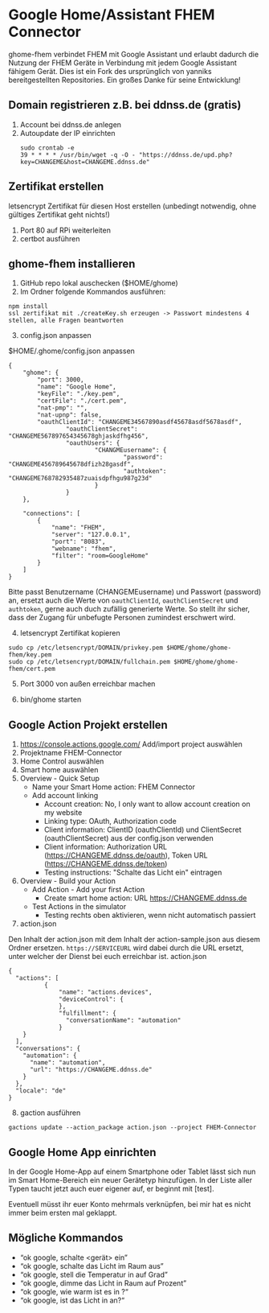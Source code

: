 # Google Home/Assistant FHEM Connector

ghome-fhem verbindet FHEM mit Google Assistant und erlaubt dadurch die Nutzung der FHEM Geräte in Verbindung mit jedem Google Assistant fähigem Gerät. Dies ist ein Fork des ursprünglich von yanniks bereitgestellten Repositories. Ein großes Danke für seine Entwicklung!

## Domain registrieren z.B. bei ddnss.de (gratis)
1. Account bei ddnss.de anlegen
2. Autoupdate der IP einrichten
	```
	sudo crontab -e
	39 * * * * /usr/bin/wget -q -O - "https://ddnss.de/upd.php?key=CHANGEME&host=CHANGEME.ddnss.de"
	```

## Zertifikat erstellen
letsencrypt Zertifikat für diesen Host erstellen (unbedingt notwendig, ohne gültiges Zertifikat geht nichts!)
1. Port 80 auf RPi weiterleiten
2. certbot ausführen

## ghome-fhem installieren
1. GitHub repo lokal auschecken ($HOME/ghome)
2. Im Ordner folgende Kommandos ausführen:
```
npm install
ssl zertifikat mit ./createKey.sh erzeugen -> Passwort mindestens 4 stellen, alle Fragen beantworten
```
3. config.json anpassen

$HOME/.ghome/config.json anpassen
```
{
    "ghome": {
        "port": 3000,
        "name": "Google Home",
        "keyFile": "./key.pem",
        "certFile": "./cert.pem",
        "nat-pmp": "",
        "nat-upnp": false,
        "oauthClientId": "CHANGEME34567890asdf45678asdf5678asdf",
                "oauthClientSecret": "CHANGEME567897654345678ghjaskdfhg456",
                "oauthUsers": {
                        "CHANGMEusername": {
                                "password": "CHANGEME456789645678dfizh28gasdf",
                                "authtoken": "CHANGEME768782935487zuaisdpfhgu987g23d"
                        }
                }
    },
    
    "connections": [
        {
            "name": "FHEM",
            "server": "127.0.0.1",
            "port": "8083",
            "webname": "fhem",
            "filter": "room=GoogleHome"
        }
    ]
}
```
	
Bitte passt Benutzername (CHANGEMEusername) und Passwort (password) an, ersetzt auch die Werte von `oauthClientId`, `oauthClientSecret` und `authtoken`, gerne auch duch zufällig generierte Werte. So stellt ihr sicher, dass der Zugang für unbefugte Personen zumindest erschwert wird.

4. letsencrypt Zertifikat kopieren
```
sudo cp /etc/letsencrypt/DOMAIN/privkey.pem $HOME/ghome/ghome-fhem/key.pem
sudo cp /etc/letsencrypt/DOMAIN/fullchain.pem $HOME/ghome/ghome-fhem/cert.pem
```

5. Port 3000 von außen erreichbar machen

6. bin/ghome starten

## Google Action Projekt erstellen

1. https://console.actions.google.com/ Add/import project auswählen
2. Projektname FHEM-Connector
3. Home Control auswählen
4. Smart home auswählen
5. Overview - Quick Setup
   - Name your Smart Home action: FHEM Connector
   - Add account linking
     - Account creation: No, I only want to allow account creation on my website
     - Linking type: OAuth, Authorization code
     - Client information: ClientID (oauthClientId) und ClientSecret (oauthClientSecret) aus der config.json verwenden
     - Client information: Authorization URL (https://CHANGEME.ddnss.de/oauth), Token URL (https://CHANGEME.ddnss.de/token)
     - Testing instructions: "Schalte das Licht ein" eintragen
6. Overview - Build your Action
   - Add Action - Add your first Action
     - Create smart home action: URL https://CHANGEME.ddnss.de
   - Test Actions in the simulator
     - Testing rechts oben aktivieren, wenn nicht automatisch passiert
7. action.json

Den Inhalt der action.json mit dem Inhalt der action-sample.json aus diesem Ordner ersetzen. `https://SERVICEURL` wird dabei durch die URL ersetzt, unter welcher der Dienst bei euch erreichbar ist.
action.json
```
{
  "actions": [
          {
              "name": "actions.devices",
              "deviceControl": {
              },
              "fulfillment": {
                "conversationName": "automation"
              }
    }
  ],
  "conversations": {
    "automation": {
      "name": "automation",
      "url": "https://CHANGEME.ddnss.de"
    }
  },
  "locale": "de"
}
```
8. gaction ausführen
```
gactions update --action_package action.json --project FHEM-Connector
```
## Google Home App einrichten
In der Google Home-App auf einem Smartphone oder Tablet lässt sich nun im Smart Home-Bereich ein neuer Gerätetyp hinzufügen. In der Liste aller Typen taucht jetzt auch euer eigener auf, er beginnt mit [test].
   
Eventuell müsst ihr euer Konto mehrmals verknüpfen, bei mir hat es nicht immer beim ersten mal geklappt.

## Mögliche Kommandos
* “ok google, schalte <gerät> ein”
* “ok google, schalte das Licht im Raum <raum> aus”
* “ok google, stell die Temperatur in <raum> auf <wert> Grad”
* “ok google, dimme das Licht in Raum <raum> auf <anzahl> Prozent”
* “ok google, wie warm ist es in <raum>?“
* “ok google, ist das Licht in <raum> an?“
